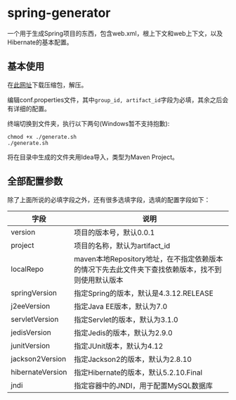 # spring-generator
一个用于生成Spring项目的东西，包含web.xml，根上下文和web上下文，以及Hibernate的基本配置。

## 基本使用
在[此网址](http://ok34fi9ya.bkt.clouddn.com/spring-generator-0.0.3.zip)下载压缩包，解压。

编辑conf.properties文件，其中``group_id, artifact_id``字段为必填，其余之后会有详细的配置。

终端切换到文件夹，执行以下两句(Windows暂不支持抱歉):

    chmod +x ./generate.sh
    ./generate.sh

将在目录中生成的文件夹用Idea导入，类型为Maven Project。

## 全部配置参数
除了上面所说的必填字段之外，还有很多选填字段，选填的配置字段如下：

|字段|说明|
|---|---|
|version|项目的版本号，默认0.0.1|
|project|项目的名称，默认为artifact_id|
|localRepo|maven本地Repository地址，在不指定依赖版本的情况下先去此文件夹下查找依赖版本，找不到则使用默认版本|
|springVersion|指定Spring的版本，默认是4.3.12.RELEASE|
|j2eeVersion|指定Java EE版本，默认为7.0|
|servletVersion|指定Servlet的版本，默认为3.1.0|
|jedisVersion|指定Jedis的版本，默认为2.9.0|
|junitVersion|指定JUnit版本，默认为4.12|
|jackson2Version|指定Jackson2的版本，默认为2.8.10|
|hibernateVersion|指定Hibernate的版本，默认5.2.10.Final|
|jndi|指定容器中的JNDI，用于配置MySQL数据库|